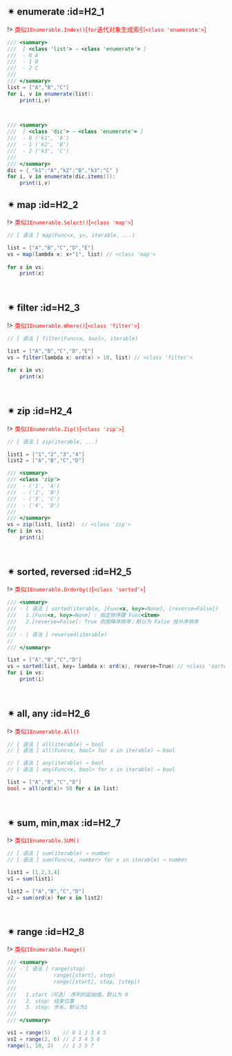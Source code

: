 <br/>

## ✴ enumerate :id=H2_1

!> <span style='color:red'>类似`IEnumerable.Index()`[`for`迭代对象生成索引`<class 'enumerate'>`]</span>

```csharp
/// <summary>
///  [ <class 'list'> → <class 'enumerate'> ]
///  - 0 A
///  - 1 B
///  - 2 C
///  
/// </summary>
list = ["A","B","C"]
for i, v in enumerate(list):
    print(i,v)

        
```

```csharp
/// <summary>
///  [ <class 'dic'> → <class 'enumerate'> ]
///  - 0 ('k1', 'A')
///  - 1 ('k2', 'B')
///  - 2 ('k3', 'C')
///  
/// </summary>
dic = { "k1":"A","k2":"B","k3":"C" }
for i, v in enumerate(dic.items()):
    print(i,v)


```

## ✴ map :id=H2_2

!> <span style='color:red'>类似`IEnumerable.Select()`[`<class 'map'>`]</span>

```csharp
// [ 语法 ] map(Func<x, y>, iterable, ...)

list = ["A","B","C","D","E"]
vs = map(lambda x: x+"1", list) // <class 'map'>
    
for x in vs:
    print(x)
        
        
```

## ✴ filter :id=H2_3

!> <span style='color:red'>类似`IEnumerable.Where()`[`<class 'filter'>`]</span>

```csharp
// [ 语法 ] filter(Func<x, bool>, iterable)

list = ["A","B","C","D","E"]
vs = filter(lambda x: ord(x) > 10, list) // <class 'filter'>
    
for x in vs:
    print(x)
        
        
```

## ✴ zip :id=H2_4

!> <span style='color:red'>类似`IEnumerable.Zip()`[`<class 'zip'>`]</span>

```csharp
// [ 语法 ] zip(iterable, ...)

list1 = ["1","2","3","4"]
list2 = ["A","B","C","D"]

/// <summary>
/// <class 'zip'>
///  - ('1', 'A')
///  - ('2', 'B')
///  - ('3', 'C')
///  - ('4', 'D')
///  
/// </summary>
vs = zip(list1, list2)  // <class 'zip'>
for i in vs:
    print(i)
        
        
```

## ✴ sorted, reversed :id=H2_5

!> <span style='color:red'>类似`IEnumerable.Orderby()`[`<class 'sorted'>`]</span>

```csharp
/// <summary>
/// - [ 语法 ] sorted(iterable, [Func<x, key>=None], [reverse=False])
///   1.[Func<x, key>=None] : 指定排序键 Func<item>
///   2.[reverse=False]: True 则按降序排序；默认为 False 按升序排序
///   
/// - [ 语法 ] reversed(iterable)
//
/// </summary>

list = ["A","B","C","D"]
vs = sorted(list, key= lambda x: ord(x), reverse=True) // <class 'sorted'>
for i in vs:
    print(i)
        
        
```

## ✴ all, any :id=H2_6

!> <span style='color:red'>类似`IEnumerable.All()`</span>

```csharp
// [ 语法 ] all(iterable) → bool
// [ 语法 ] all(Func<x, bool> for x in iterable) → bool

// [ 语法 ] any(iterable) → bool
// [ 语法 ] any(Func<x, bool> for x in iterable) → bool

list = ["A","B","C","D"]
bool = all(ord(x)> 50 for x in list)
        
        
```

## ✴ sum, min,max :id=H2_7

!> <span style='color:red'>类似`IEnumerable.SUM()`</span>

```csharp
// [ 语法 ] sum(iterable) → number
// [ 语法 ] sum(Func<x, number> for x in iterable) → number

list1 = [1,2,3,4]
v1 = sum(list1)

list2 = ["A","B","C","D"]
v2 = sum(ord(x) for x in list2)

    
```

## ✴ range :id=H2_8

!> <span style='color:red'>类似`IEnumerable.Range()`</span>

```csharp
/// <summary>
/// - [ 语法 ] range(stop)
///            range([start], stop)
///            range([start], stop, [step])
///            
///   1.start（可选）：序列的起始值，默认为 0
///   2. stop: 结束位置
///   3. step: 步长，默认为1
///   
/// </summary>

vs1 = range(5)    // 0 1 2 3 4 5
vs1 = range(2, 6) // 2 3 4 5 6
range(1, 10, 2)   // 1 3 5 7
    
    
```

